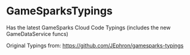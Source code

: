 # GameSparksTypings
Has the latest GameSparks Cloud Code Typings (includes the new GameDataService funcs)

Original Typings from:
https://github.com/JEphron/gamesparks-typings
